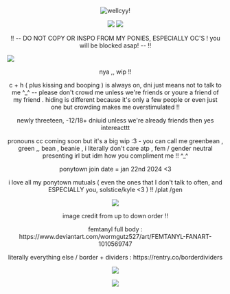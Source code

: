 <p align="center"><a target="_blank"><img src="https://nothingtwoseehere.carrd.co/assets/images/image01.png?v=8cab534a" alt="wellcyy!" title="hihi!"><p align="center">
<a target="_blank"><img src="https://64.media.tumblr.com/b2a4f171804df87afae3be90d1845f04/ddb75fe1265919cb-b2/s250x400/fc7979f126a6795966e7a372b4cfbb640f8914b4.gif"></a>
<a target="_blank"><img src="https://64.media.tumblr.com/5a54dde9605f7dae02270ccd6f9e9dc0/fcf30a7d52b1c113-8f/s250x400/f367524fe47517e21852c9ef603366ce6698038d.pnj"></a>

<p align="center">!! -- DO NOT COPY OR INSPO FROM MY PONIES, ESPECIALLY OC'S ! you will be blocked asap! -- !!<p align="center">

![](https://komarev.com/ghpvc/?username=femtanylx3-username&color=cccccc&style=plastic&label=femtanyl-lings+!!&abreviated=true)

<p align="center">nya ,, wip !!<p align="center">

<p align="center">c + h ( plus kissing and booping ) is always on, dni just means not to talk to me ^_^ -- please don't crowd me unless we're friends or youre a friend of my friend . hiding is different because it's only a few people or even just one but crowding makes me overstimulated !!<p align="center">

<p align="center">newly threeteen, -12/18+ dniuid unless we're already friends then yes intereacttt<p align="center">

<p align="center">pronouns cc coming soon but it's a big wip :3 - you can call me greenbean , green ,, bean , beanie , i literally don't care atp , fem / gender neutral presenting irl but idm how you compliment me !! ^_^<p align="center">

<p align="center">ponytown join date = jan 22nd 2024 <3<p align="center">

<p align="center">i love all my ponytown mutuals ( even the ones that I don't talk to often, and ESPECIALLY you, solstice/kyle <3 ) !! /plat /gen<p align="center">

<p align="center"><a target="_blank"><img src="https://files.catbox.moe/xuwd8e.gif"></a><p align="center">

<p align="center">image credit from up to down order !!<p align="center">

<p align="center">femtanyl full body : https://www.deviantart.com/wormgutz527/art/FEMTANYL-FANART-1010569747<p align="center">

<p align="center">literally everything else / border + dividers : https://rentry.co/borderdividers<p align="center">

<p align="center"><a target="_blank"><img src="https://64.media.tumblr.com/052b21ed049d1fa906e4733c45c22c23/fcf30a7d52b1c113-b7/s250x400/d91cb2ae63746947aac2d56ba5c9a9f4443106b1.gif"></a><p align="center">
<a target="_blank"><img src="https://files.catbox.moe/fx8td3.png"></a>

